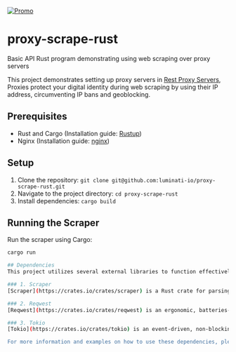 [![Promo](https://brightdata.com/static/github_promo_15.png?md5=105367-daeb786e)](https://brightdata.com/?promo=github15) 

# proxy-scrape-rust
Basic API Rust program demonstrating using web scraping over proxy servers

This project demonstrates setting up proxy servers in [Rest Proxy Servers](https://brightdata.com/blog/how-tos/rust-proxy-servers), Proxies protect your digital identity during web scraping by using their IP address, circumventing IP bans and geoblocking.

## Prerequisites
- Rust and Cargo (Installation guide: [Rustup](https://rustup.rs/))
- Nginx (Installation guide: [nginx](https://nginx.org/en/docs/install.html))

## Setup
1. Clone the repository: `git clone git@github.com:luminati-io/proxy-scrape-rust.git`
2. Navigate to the project directory: `cd proxy-scrape-rust`
3. Install dependencies: `cargo build`

## Running the Scraper
Run the scraper using Cargo:
```bash
cargo run

## Dependencies
This project utilizes several external libraries to function effectively. Below are the key dependencies:

### 1. Scraper
[Scraper](https://crates.io/crates/scraper) is a Rust crate for parsing HTML documents based on a CSS selector. It leverages the `html5ever` library, which conforms to the HTML5 specification, ensuring robust and efficient parsing capabilities. This library is essential for extracting data from HTML content, making it perfect for web scraping tasks.

### 2. Reqwest
[Reqwest](https://crates.io/crates/reqwest) is an ergonomic, batteries-included HTTP Client for Rust. It supports both synchronous and asynchronous requests and includes features such as JSON and streaming responses. This library simplifies the process of making network requests, handling various HTTP-related tasks efficiently.

### 3. Tokio
[Tokio](https://crates.io/crates/tokio) is an event-driven, non-blocking I/O platform for writing asynchronous applications with Rust. It is built on the Rust's async/await feature, making it straightforward to write scalable and high-performance applications. Tokio is critical for managing asynchronous tasks and timers, especially when dealing with concurrent operations in network services.

For more information and examples on how to use these dependencies, please refer to their respective documentation.
